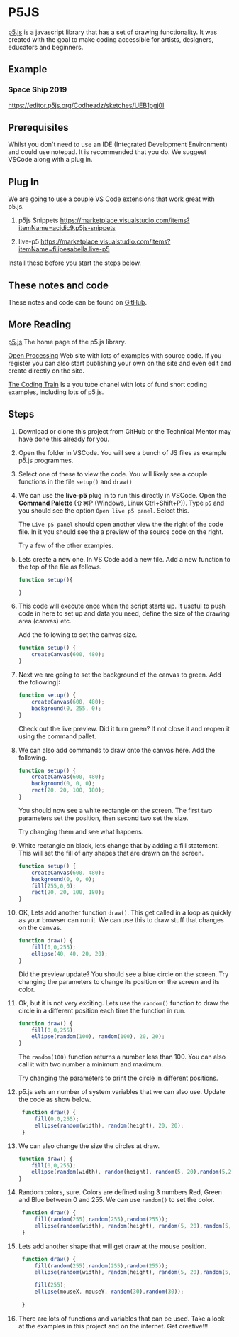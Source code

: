 # P5JS

[p5.js](https://p5js.org/) is a javascript library that has a set of drawing functionality.  It was created with the goal to make coding accessible for artists, designers, educators and beginners.

## Example

### Space Ship 2019
https://editor.p5js.org/Codheadz/sketches/UEB1pgj0I

## Prerequisites

Whilst you don't need to use an IDE (Integrated Development Environment) and could use notepad.  It is recommended that you do.  We suggest VSCode along with a plug in.

## Plug In

We are going to use a couple VS Code extensions that work great with p5.js.

1. p5js Snippets
https://marketplace.visualstudio.com/items?itemName=acidic9.p5js-snippets

1. live-p5 https://marketplace.visualstudio.com/items?itemName=filipesabella.live-p5

Install these before you start the steps below.

##  These notes and code

These notes and code can be found on [GitHub](https://github.com/dojojon/p5js_tutorial).

## More Reading

[p5.js](https://p5js.org/) The home page of the p5.js library.

[Open Processing](https://www.openprocessing.org)  Web site with lots of examples with source code.  If you register you can also start publishing your own on the site and even edit and create directly on the site.

[The Coding Train](https://www.youtube.com/user/shiffman/playlists?sort=dd&shelf_id=14&view=50) Is a you tube chanel with lots of fund short coding examples, including lots of p5.js.

## Steps

1. Download or clone this project from GitHub or the Technical Mentor may have done this already for you.

1. Open the folder in VSCode.  You will see a bunch of JS files as example p5.js programmes.

1. Select one of these to view the code.  You will likely see a couple functions in the file ```setup()``` and ```draw()```

1. We can use the **live-p5** plug in to run this directly in VSCode.  Open the **Command Palette** (⇧⌘P (Windows, Linux Ctrl+Shift+P)).  Type ```p5``` and you should see the option ```Open live p5 panel```.  Select this.

    The ```Live p5 panel``` should open another view the the right of the code file.  In it you should see the  a preview of the source code on the right.

    Try a few of the other examples.

1. Lets create a new one.  In VS Code add a new file.  Add a new function to the top of the file as follows.

    ```javascript
    function setup(){

    }
    ```

1. This code will execute once when the script starts up.  It useful to push code in here to set up and data you need, define the size of the drawing area (canvas) etc.

    Add the following to set the canvas size.

    ```javascript
    function setup() {
        createCanvas(600, 480);
    }
    ```

1. Next we are going to set the background of the canvas to green. Add the following|:

    ```javascript
    function setup() {
        createCanvas(600, 480);
        background(0, 255, 0);
    }
    ```
    Check out the live preview.  Did it turn green?  If not close it and reopen it using the command pallet.

1. We can also add commands to draw onto the canvas here.  Add the following.

    ```javascript
    function setup() {
        createCanvas(600, 480);
        background(0, 0, 0);
        rect(20, 20, 100, 180);
    }
    ```
    You should now see a white rectangle on the screen. The first two parameters set the position, then second two set the size.

    Try changing them and see what happens.

1. White rectangle on black,  lets change that by adding a fill statement.  This will set the fill of any shapes that are drawn on the screen.

    ```javascript
    function setup() {
        createCanvas(600, 480);
        background(0, 0, 0);
        fill(255,0,0);
        rect(20, 20, 100, 180);
    }
    ```

1. OK,  Lets add another function ```draw()```.  This get called in a loop as quickly as your browser can run it.  We can use this to draw stuff that changes on the canvas.

    ```javascript
    function draw() {
        fill(0,0,255);
        ellipse(40, 40, 20, 20);
    }
    ```

    Did the preview update?  You should see a blue circle on the screen.  Try changing the parameters to change its position on the screen and its color.

1. Ok, but it is not very exciting.  Lets use the ```random()``` function to draw the circle in a different position each time the function in run.

    ```javascript
    function draw() {
        fill(0,0,255);
        ellipse(random(100), random(100), 20, 20);
    }
    ```

    The ```random(100)``` function returns a number less than 100.  You can also call it with two number a minimum and maximum.

    Try changing the parameters to print the circle in different positions.

1. p5.js sets an number of system variables that we can also use. Update the code as show below.

   ```javascript
    function draw() {
        fill(0,0,255);
        ellipse(random(width), random(height), 20, 20);
    }
    ```

1. We can also change the size the circles at draw.

    ```javascript
    function draw() {
        fill(0,0,255);
        ellipse(random(width), random(height), random(5, 20),random(5,20));
    }
    ```

1. Random colors, sure.  Colors are defined using 3 numbers Red, Green and Blue between 0 and 255.  We can use ```random()``` to set the color.

   ```javascript
    function draw() {
        fill(random(255),random(255),random(255));
        ellipse(random(width), random(height), random(5, 20),random(5,20));
    }
    ```

1. Lets add another shape that will get draw at the mouse position.

   ```javascript
    function draw() {
        fill(random(255),random(255),random(255));
        ellipse(random(width), random(height), random(5, 20),random(5,20));

        fill(255);
        ellipse(mouseX, mouseY, random(30),random(30));
        
    }
    ```


1. There are lots of functions and variables that can be used.  Take a look at the examples in this project and on the internet.  Get creative!!!
